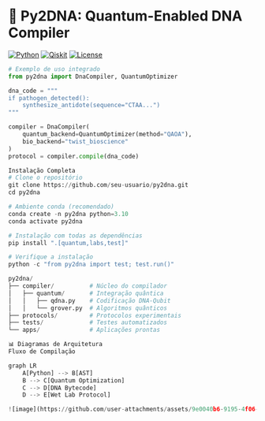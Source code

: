 # 🧬 Py2DNA: Quantum-Enabled DNA Compiler
[![Python](https://img.shields.io/badge/Python-3.10%2B-blue)](https://www.python.org)
[![Qiskit](https://img.shields.io/badge/Quantum-Qiskit-6133BD)](https://qiskit.org)
[![License](https://img.shields.io/badge/License-MIT-green)](LICENSE)

```python
# Exemplo de uso integrado
from py2dna import DnaCompiler, QuantumOptimizer

dna_code = """
if pathogen_detected():
    synthesize_antidote(sequence="CTAA...")
"""

compiler = DnaCompiler(
    quantum_backend=QuantumOptimizer(method="QAOA"),
    bio_backend="twist_bioscience"
)
protocol = compiler.compile(dna_code)

Instalação Completa
# Clone o repositório
git clone https://github.com/seu-usuario/py2dna.git
cd py2dna

# Ambiente conda (recomendado)
conda create -n py2dna python=3.10
conda activate py2dna

# Instalação com todas as dependências
pip install ".[quantum,labs,test]"

# Verifique a instalação
python -c "from py2dna import test; test.run()"

py2dna/
├── compiler/          # Núcleo do compilador
│   ├── quantum/       # Integração quântica
│   │   ├── qdna.py    # Codificação DNA-Qubit
│   │   └── grover.py  # Algoritmos quânticos
├── protocols/         # Protocolos experimentais
├── tests/             # Testes automatizados
└── apps/              # Aplicações prontas

📊 Diagramas de Arquitetura
Fluxo de Compilação

graph LR
    A[Python] --> B[AST]
    B --> C[Quantum Optimization]
    C --> D[DNA Bytecode]
    D --> E[Wet Lab Protocol]

![image](https://github.com/user-attachments/assets/9e0040b6-9195-4f06-9e35-9a6537286e51)





